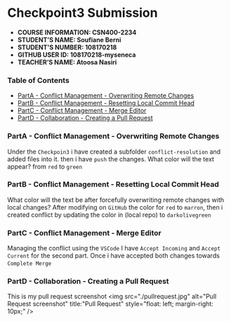 # Checkpoint3 Submission

- **COURSE INFORMATION: CSN400-2234**
- **STUDENT’S NAME: Soufiane Berni**
- **STUDENT'S NUMBER: 108170218**
- **GITHUB USER ID: 108170218-myseneca**
- **TEACHER’S NAME: Atoosa Nasiri**

### Table of Contents
- [PartA - Conflict Management - Overwriting Remote Changes](#parta---conflict-management---overwriting-remote-changes)
- [PartB - Conflict Management - Resetting Local Commit Head](#partb---conflict-management---resetting-local-commit-head)
- [PartC - Conflict Management - Merge Editor](#partc---conflict-management---merge-editor)
- [PartD - Collaboration - Creating a Pull Request](#partd---collaboration---creating-a-pull-request)

### PartA - Conflict Management - Overwriting Remote Changes
Under the `Checkpoin3` i have created a subfolder `conflict-resolution` 
and added files into it. then i have `push` the changes. What color will the text appear? from `red` to `green`

### PartB - Conflict Management - Resetting Local Commit Head
What color will the text be after forcefully overwriting remote changes with local changes? After modifying on `GitHub` the color for `red` to `marron`, 
then i created conflict by updating the color in (local repo) to `darkolivegreen`

### PartC - Conflict Management - Merge Editor
Managing the conflict using the `VSCode` I have `Accept Incoming` and `Accept Current` for the second part. Once i have accepted both changes 
towards `Complete Merge` 

### PartD - Collaboration - Creating a Pull Request
This is my pull request screenshot
<img src="./pullrequest.jpg"
     alt="Pull Request screenshot"
     title:"Pull Request"
     style="float: left; margin-right: 10px;" />
